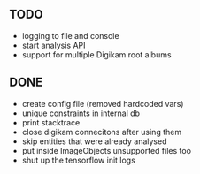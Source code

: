 ## TODO
- logging to file and console
- start analysis API
- support for multiple Digikam root albums

## DONE
- create config file (removed hardcoded vars)
- unique constraints in internal db
- print stacktrace
- close digikam connecitons after using them
- skip entities that were already analysed
- put inside ImageObjects unsupported files too
- shut up the tensorflow init logs